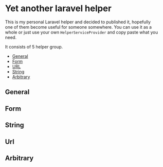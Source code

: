 # Yet another laravel helper

This is my personal Laravel helper and decided to published it, hopefully
one of them become useful for someone somewhere. You can use it as a whole or
just use your own `HelperServiceProvider` and copy paste what you need.

It consists of 5 helper group.
- [General](#general)
- [Form](#form)
- [URL](#url)
- [String](#string)
- [Arbitrary](#arbitrary)

## General
###
## Form
## String
## Url
## Arbitrary
